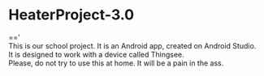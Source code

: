 # HeaterProject-3.0
==' <br/>
This is our school project. It is an Android app, created on Android Studio. <br/>
It is designed to work with a device called Thingsee. <br/>
Please, do not try to use this at home. It will be a pain in the ass.
